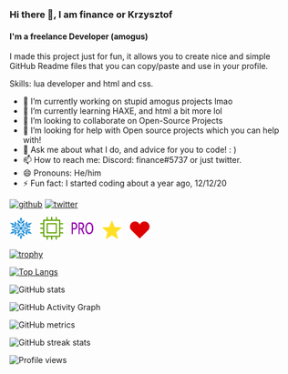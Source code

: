 ### Hi there 👋, I am finance or Krzysztof
#### I'm a freelance Developer (**amogus**)
I made this project just for fun, it allows you to create nice and simple GitHub Readme files that you can copy/paste and use in your profile.

Skills: lua developer and html and css.

- 🔭 I’m currently working on stupid amogus projects lmao 
- 🌱 I’m currently learning HAXE, and html a bit more lol 
- 👯 I’m looking to collaborate on Open-Source Projects 
- 🤔 I’m looking for help with Open source projects which you can help with! 
- 💬 Ask me about what I do, and advice for you to code! : ) 
- 📫 How to reach me: Discord: finance#5737 or just twitter. 
- 😄 Pronouns: He/him 
- ⚡ Fun fact: I started coding about a year ago, 12/12/20 


[<img src='https://cdn.jsdelivr.net/npm/simple-icons@3.0.1/icons/github.svg' alt='github' height='40'>](https://github.com/DAF1014)  [<img src='https://cdn.jsdelivr.net/npm/simple-icons@3.0.1/icons/twitter.svg' alt='twitter' height='40'>](https://twitter.com/https://twitter.com/global_wiki)  

<a href='https://archiveprogram.github.com/'><img src='https://raw.githubusercontent.com/acervenky/animated-github-badges/master/assets/acbadge.gif' width='40' height='40'></a> <a href='https://docs.github.com/en/developers'><img src='https://raw.githubusercontent.com/acervenky/animated-github-badges/master/assets/devbadge.gif' width='40' height='40'></a> <a href='https://github.com/pricing'><img src='https://raw.githubusercontent.com/acervenky/animated-github-badges/master/assets/pro.gif' width='40' height='40'></a> <a href='https://stars.github.com/'><img src='https://raw.githubusercontent.com/acervenky/animated-github-badges/master/assets/starbadge.gif' width='35' height='35'></a> <a href='https://docs.github.com/en/github/supporting-the-open-source-community-with-github-sponsors'><img src='https://raw.githubusercontent.com/acervenky/animated-github-badges/master/assets/sponsorbadge.gif' width='35' height='35'></a> 

[![trophy](https://github-profile-trophy.vercel.app/?username=DAF1014)](https://github.com/ryo-ma/github-profile-trophy)

[![Top Langs](https://github-readme-stats.vercel.app/api/top-langs/?username=DAF1014)](https://github.com/anuraghazra/github-readme-stats)

![GitHub stats](https://github-readme-stats.vercel.app/api?username=DAF1014&show_icons=true&count_private=true)  

![GitHub Activity Graph](https://activity-graph.herokuapp.com/graph?username=DAF1014)  

![GitHub metrics](https://metrics.lecoq.io/DAF1014)  

![GitHub streak stats](https://github-readme-streak-stats.herokuapp.com/?user=DAF1014)  

![Profile views](https://gpvc.arturio.dev/DAF1014)  
